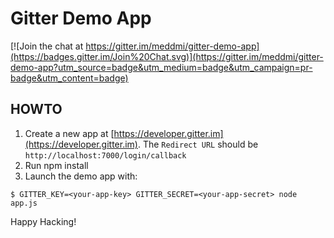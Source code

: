 # Gitter Demo App

[![Join the chat at https://gitter.im/meddmi/gitter-demo-app](https://badges.gitter.im/Join%20Chat.svg)](https://gitter.im/meddmi/gitter-demo-app?utm_source=badge&utm_medium=badge&utm_campaign=pr-badge&utm_content=badge)

## HOWTO

1. Create a new app at [https://developer.gitter.im](https://developer.gitter.im). The ```Redirect URL``` should be ```http://localhost:7000/login/callback```
2. Run npm install
3. Launch the demo app with:

```
$ GITTER_KEY=<your-app-key> GITTER_SECRET=<your-app-secret> node app.js
```

Happy Hacking!
